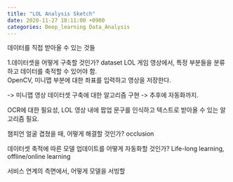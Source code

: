 ```yaml
---
title: "LOL Analysis Sketch"
date: 2020-11-27 18:11:00 +0900
categories: Deep_learning Data_Analysis
---
```


데이터를 직접 받아올 수 있는 것들 

1.데이터셋을 어떻게 구축할 것인가? dataset
LOL 게임 영상에서, 특정 부분들을 분류하고 데이터를 축적할 수 있어야 함.    
OpenCV, 미니맵 부분에 대한 좌표를 입력하고 영상을 저장한다.    

-> 미니맵 영상 데이터셋 구축에 대한 알고리즘 구현 -> 추후에 자동화까지.    


OCR에 대한 필요성, LOL 영상 내에 팝업 문구를 인식하고 텍스트로 받아올 수 있는 알고리즘 필요.

챔피언 얼굴 겹쳤을 때, 어떻게 해결할 것인가? occlusion

데이터셋 축적에 따른 모델 업데이트를 어떻게 자동화할 것인가?
Life-long learning, offline/online learning    


서비스 연계의 측면에서, 어떻게 모델을 서빙할 
